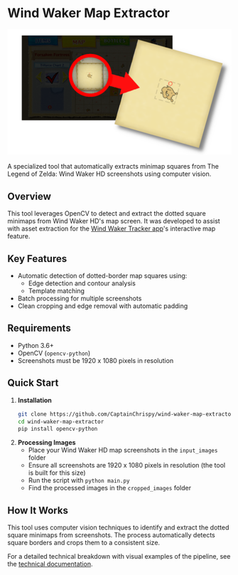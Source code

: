 # Wind Waker Map Extractor

![Wind Waker Map Extraction Process](docs/img/banner.png)

A specialized tool that automatically extracts minimap squares from The Legend of Zelda: Wind Waker HD screenshots using computer vision.

## Overview

This tool leverages OpenCV to detect and extract the dotted square minimaps from Wind Waker HD's map screen. It was developed to assist with asset extraction for the [Wind Waker Tracker app](https://github.com/CaptainChrispy/wind-waker-tracker)'s interactive map feature.

## Key Features

- Automatic detection of dotted-border map squares using:
  - Edge detection and contour analysis
  - Template matching
- Batch processing for multiple screenshots 
- Clean cropping and edge removal with automatic padding

## Requirements

- Python 3.6+
- OpenCV (`opencv-python`)
- Screenshots must be 1920 x 1080 pixels in resolution

## Quick Start

1. **Installation**
   ```bash
   git clone https://github.com/CaptainChrispy/wind-waker-map-extractor.git
   cd wind-waker-map-extractor
   pip install opencv-python
   ```
2. **Processing Images**
   - Place your Wind Waker HD map screenshots in the `input_images` folder
   - Ensure all screenshots are 1920 x 1080 pixels in resolution (the tool is built for this size)
   - Run the script with `python main.py`
   - Find the processed images in the `cropped_images` folder

## How It Works

This tool uses computer vision techniques to identify and extract the dotted square minimaps from screenshots. The process automatically detects square borders and crops them to a consistent size.

For a detailed technical breakdown with visual examples of the pipeline, see the [technical documentation](docs/DOCUMENTATION.md).